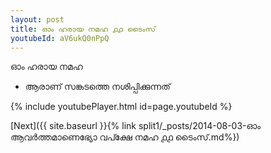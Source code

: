 ```yaml
---
layout: post
title: ഓം ഹരായ നമഹ ൧൧ ടൈംസ്
youtubeId: aV6ukQ0nPpQ
---
```

 
 
 ഓം ഹരായ നമഹ 
 
 -  ആരാണ് സങ്കടത്തെ നശിപ്പിക്കുന്നത് 
 
  
 
  
 
 
 
 
 
 


{% include youtubePlayer.html id=page.youtubeId %}
 
[Next]({{ site.baseurl }}{% link  split1/_posts/2014-08-03-ഓം ആവർത്തമാണെഭ്യോ വപ്ക്ഷേ നമഹ ൧൧ ടൈംസ്.md%})
 
